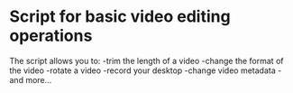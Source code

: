 # Script for basic video editing operations 
The script allows you to:
-trim the length of a video 
-change the format of the video
-rotate a video 
-record your desktop
-change video metadata
-and more...
